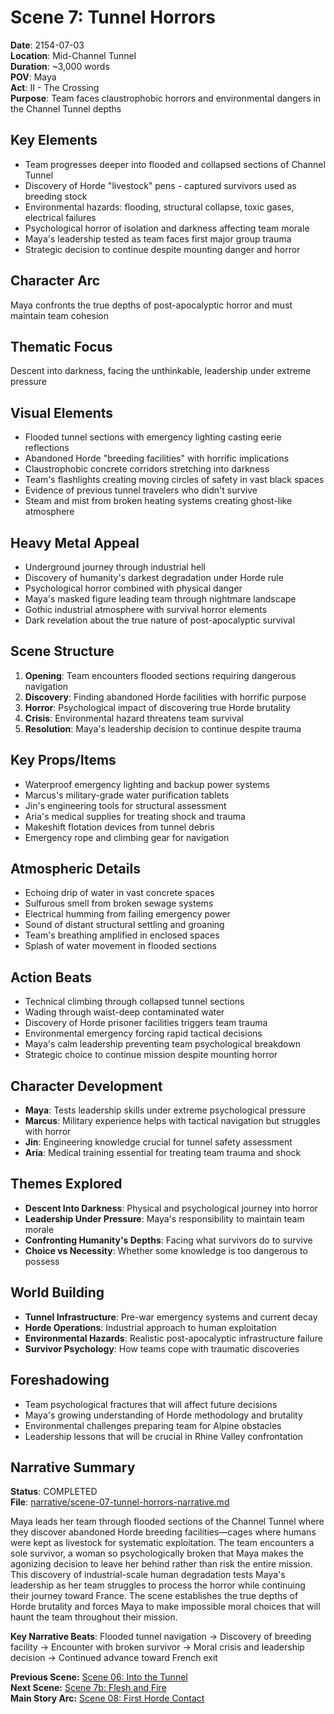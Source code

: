 # Scene 7: Tunnel Horrors

**Date**: 2154-07-03  
**Location**: Mid-Channel Tunnel  
**Duration**: ~3,000 words  
**POV**: Maya  
**Act**: II - The Crossing  
**Purpose**: Team faces claustrophobic horrors and environmental dangers in the Channel Tunnel depths

## Key Elements
- Team progresses deeper into flooded and collapsed sections of Channel Tunnel
- Discovery of Horde "livestock" pens - captured survivors used as breeding stock
- Environmental hazards: flooding, structural collapse, toxic gases, electrical failures
- Psychological horror of isolation and darkness affecting team morale
- Maya's leadership tested as team faces first major group trauma
- Strategic decision to continue despite mounting danger and horror

## Character Arc
Maya confronts the true depths of post-apocalyptic horror and must maintain team cohesion

## Thematic Focus
Descent into darkness, facing the unthinkable, leadership under extreme pressure

## Visual Elements
- Flooded tunnel sections with emergency lighting casting eerie reflections
- Abandoned Horde "breeding facilities" with horrific implications
- Claustrophobic concrete corridors stretching into darkness
- Team's flashlights creating moving circles of safety in vast black spaces
- Evidence of previous tunnel travelers who didn't survive
- Steam and mist from broken heating systems creating ghost-like atmosphere

## Heavy Metal Appeal
- Underground journey through industrial hell
- Discovery of humanity's darkest degradation under Horde rule
- Psychological horror combined with physical danger
- Maya's masked figure leading team through nightmare landscape
- Gothic industrial atmosphere with survival horror elements
- Dark revelation about the true nature of post-apocalyptic survival

## Scene Structure
1. **Opening**: Team encounters flooded sections requiring dangerous navigation
2. **Discovery**: Finding abandoned Horde facilities with horrific purpose
3. **Horror**: Psychological impact of discovering true Horde brutality
4. **Crisis**: Environmental hazard threatens team survival
5. **Resolution**: Maya's leadership decision to continue despite trauma

## Key Props/Items
- Waterproof emergency lighting and backup power systems
- Marcus's military-grade water purification tablets
- Jin's engineering tools for structural assessment
- Aria's medical supplies for treating shock and trauma
- Makeshift flotation devices from tunnel debris
- Emergency rope and climbing gear for navigation

## Atmospheric Details
- Echoing drip of water in vast concrete spaces
- Sulfurous smell from broken sewage systems
- Electrical humming from failing emergency power
- Sound of distant structural settling and groaning
- Team's breathing amplified in enclosed spaces
- Splash of water movement in flooded sections

## Action Beats
- Technical climbing through collapsed tunnel sections
- Wading through waist-deep contaminated water
- Discovery of Horde prisoner facilities triggers team trauma
- Environmental emergency forcing rapid tactical decisions
- Maya's calm leadership preventing team psychological breakdown
- Strategic choice to continue mission despite mounting horror

## Character Development
- **Maya**: Tests leadership skills under extreme psychological pressure
- **Marcus**: Military experience helps with tactical navigation but struggles with horror
- **Jin**: Engineering knowledge crucial for tunnel safety assessment
- **Aria**: Medical training essential for treating team trauma and shock

## Themes Explored
- **Descent Into Darkness**: Physical and psychological journey into horror
- **Leadership Under Pressure**: Maya's responsibility to maintain team morale
- **Confronting Humanity's Depths**: Facing what survivors do to survive
- **Choice vs Necessity**: Whether some knowledge is too dangerous to possess

## World Building
- **Tunnel Infrastructure**: Pre-war emergency systems and current decay
- **Horde Operations**: Industrial approach to human exploitation
- **Environmental Hazards**: Realistic post-apocalyptic infrastructure failure
- **Survivor Psychology**: How teams cope with traumatic discoveries

## Foreshadowing
- Team psychological fractures that will affect future decisions
- Maya's growing understanding of Horde methodology and brutality
- Environmental challenges preparing team for Alpine obstacles
- Leadership lessons that will be crucial in Rhine Valley confrontation

## Narrative Summary
**Status**: COMPLETED  
**File**: [narrative/scene-07-tunnel-horrors-narrative.md](../narrative/scene-07-tunnel-horrors-narrative.md)

Maya leads her team through flooded sections of the Channel Tunnel where they discover abandoned Horde breeding facilities—cages where humans were kept as livestock for systematic exploitation. The team encounters a sole survivor, a woman so psychologically broken that Maya makes the agonizing decision to leave her behind rather than risk the entire mission. This discovery of industrial-scale human degradation tests Maya's leadership as her team struggles to process the horror while continuing their journey toward France. The scene establishes the true depths of Horde brutality and forces Maya to make impossible moral choices that will haunt the team throughout their mission.

**Key Narrative Beats**: Flooded tunnel navigation → Discovery of breeding facility → Encounter with broken survivor → Moral crisis and leadership decision → Continued advance toward French exit

**Previous Scene:** [Scene 06: Into the Tunnel](scene-06-into-the-tunnel.md)  
**Next Scene:** [Scene 7b: Flesh and Fire](scene-07b-flesh-and-fire.md)  
**Main Story Arc:** [Scene 08: First Horde Contact](scene-08-first-horde-contact.md)
